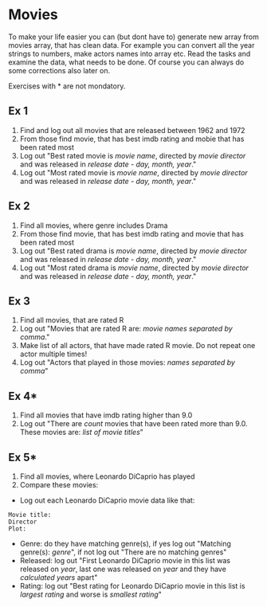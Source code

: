 # Movies

To make your life easier you can (but dont have to) generate new array from movies array, that has clean data. For example you can convert all the year strings to numbers, make actors names into array etc. Read the tasks and examine the data, what needs to be done. Of course you can always do some corrections also later on.

Exercises with * are not mondatory.

## Ex 1

1. Find and log out all movies that are released between 1962 and 1972
2. From those find movie, that has best imdb rating and mobie that has been rated most
3. Log out "Best rated movie is *movie name*, directed by *movie director* and was released in *release date - day, month, year*."
3. Log out "Most rated movie is *movie name*, directed by *movie director* and was released in *release date - day, month, year*."


## Ex 2

1. Find all movies, where genre includes Drama
2. From those find movie, that has best imdb rating and movie that has been rated most
3. Log out "Best rated drama is *movie name*, directed by *movie director* and was released in *release date - day, month, year*."
3. Log out "Most rated drama is *movie name*, directed by *movie director* and was released in *release date - day, month, year*."

## Ex 3

1. Find all movies, that are rated R
2. Log out "Movies that are rated R are: *movie names separated by comma*."
3. Make list of all actors, that have made rated R movie. Do not repeat one actor multiple times!
4. Log out "Actors that played in those movies: *names separated by comma*"

## Ex 4*

1. Find all movies that have imdb rating higher than 9.0
2. Log out "There are *count* movies that have been rated more than 9.0. These movies are: *list of movie titles*"

## Ex 5*

1. Find all movies, where Leonardo DiCaprio has played
2. Compare these movies:
- Log out each Leonardo DiCaprio movie data like that:
```
Movie title:
Director
Plot: 
```
- Genre: do they have matching genre(s), if yes log out "Matching genre(s): *genre*", if not log out "There are no matching genres"
- Released: log out "First Leonardo DiCaprio movie in this list was released on *year*, last one was released on *year* and they have *calculated years* apart"
- Rating: log out "Best rating for Leonardo DiCaprio movie in this list is *largest rating* and worse is *smallest rating*"
